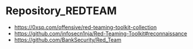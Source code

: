 # Repository_REDTEAM

* https://0xsp.com/offensive/red-teaming-toolkit-collection
* https://github.com/infosecn1nja/Red-Teaming-Toolkit#reconnaissance
* https://github.com/BankSecurity/Red_Team
